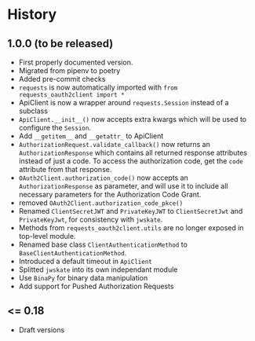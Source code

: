 # History

## 1.0.0 (to be released)

- First properly documented version.
- Migrated from pipenv to poetry
- Added pre-commit checks
- `requests` is now automatically imported with `from requests_oauth2client import *`
- ApiClient is now a wrapper around `requests.Session` instead of a subclass
- `ApiClient.__init__()` now accepts extra kwargs which will be used to configure the `Session`.
- Add `__getitem__` and `__getattr_` to ApiClient
- `AuthorizationRequest.validate_callback()` now returns an `AuthorizationResponse` which contains all returned
  response attributes instead of just a code. To access the authorization code, get the `code` attribute from that response.
- `OAuth2Client.authorization_code()` now accepts an `AuthorizationResponse` as parameter, and will
  use it to include all necessary parameters for the Authorization Code Grant.
- removed `OAuth2Client.authorization_code_pkce()`
- Renamed `ClientSecretJWT` and `PrivateKeyJWT` to `ClientSecretJwt` and `PrivateKeyJwt`, for consistency with `jwskate`.
- Methods from `requests_oauth2client.utils` are no longer exposed in top-level module.
- Renamed base class `ClientAuthenticationMethod` to `BaseClientAuthenticationMethod`.
- Introduced a default timeout in `ApiClient`
- Splitted `jwskate` into its own independant module
- Use `BinaPy` for binary data manipulation
- Add support for Pushed Authorization Requests

## \<= 0.18

- Draft versions

